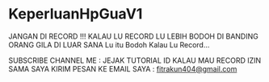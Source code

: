 # KeperluanHpGuaV1
JANGAN DI RECORD !!! KALAU LU RECORD LU LEBIH BODOH DI BANDING ORANG GILA DI LUAR SANA
Lu itu Bodoh Kalau Lu Record...

SUBSCRIBE CHANNEL ME : JEJAK TUTORIAL ID
KALAU MAU RECORD IZIN SAMA SAYA
KIRIM PESAN KE EMAIL SAYA :
fitrakun404@gmail.com
